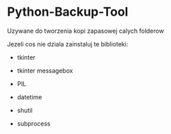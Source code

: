 # Python-Backup-Tool
Uzywane do tworzenia kopi zapasowej calych folderow 

Jezeli cos nie dziala zainstaluj te biblioteki:

- tkinter

- tkinter messagebox

- PIL

- datetime

- shutil

- subprocess
